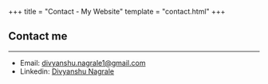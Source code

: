 +++
title = "Contact - My Website"
template = "contact.html"
+++

## Contact me
___
- Email: divyanshu.nagrale1@gmail.com
- Linkedin: [Divyanshu Nagrale](https://www.linkedin.com/in/divyanshu-nagrale-664180173/)
